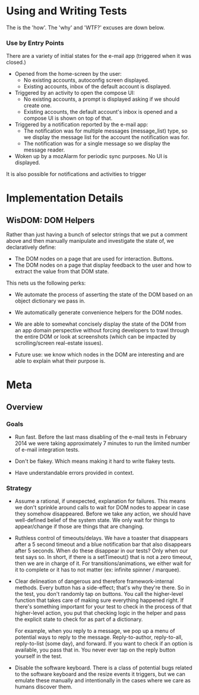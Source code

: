 # Using and Writing Tests #

The is the 'how'.  The 'why' and 'WTF?' excuses are down below.



### Use by Entry Points ###

There are a variety of initial states for the e-mail app (triggered when it was
closed.)

- Opened from the home-screen by the user:
  - No existing accounts, autoconfig screen displayed.
  - Existing accounts, inbox of the default account is displayed.
- Triggered by an activity to open the compose UI:
  - No existing accounts, a prompt is displayed asking if we should create one.
  - Existing accounts, the default account's inbox is opened and a compose UI
    is shown on top of that.
- Triggered by a notification reported by the e-mail app:
  - The notification was for multiple messages (message_list) type, so we
    display the message list for the account the notification was for.
  - The notification was for a single message so we display the message reader.
- Woken up by a mozAlarm for periodic sync purposes.  No UI is displayed.

It is also possible for notifications and activities to trigger 

# Implementation Details #

## WisDOM: DOM Helpers ##

Rather than just having a bunch of selector strings that we put a comment above
and then manually manipulate and investigate the state of, we declaratively
define:

- The DOM nodes on a page that are used for interaction.  Buttons.
- The DOM nodes on a page that display feedback to the user and how to extract
  the value from that DOM state.

This nets us the following perks:

- We automate the process of asserting the state of the DOM based on an object
  dictionary we pass in.
  
- We automatically generate convenience helpers for the DOM nodes.

- We are able to somewhat concisely display the state of the DOM from an app
  domain perspective without forcing developers to trawl through the entire DOM
  or look at screenshots (which can be impacted by scrolling/screen real-estate
  issues).
  
- Future use: we know which nodes in the DOM are interesting and are able to
  explain what their purpose is.

# Meta #

## Overview ##

### Goals ###

- Run fast.  Before the last mass disabling of the e-mail tests in February
  2014 we were taking approximately 7 minutes to run the limited number of
  e-mail integration tests.

- Don't be flakey.  Which means making it hard to write flakey tests.

- Have understandable errors provided in context.

### Strategy ###

- Assume a rational, if unexpected, explanation for failures.  This means we
  don't sprinkle around calls to wait for DOM nodes to appear in case they
  somehow disappeared.  Before we take any action, we should have well-defined
  belief of the system state.  We only wait for things to appear/change if
  those are things that are changing.

- Ruthless control of timeouts/delays.  We have a toaster that disappears after
  a 5 second timeout and a blue notification bar that also disappears after 5
  seconds.  When do these disappear in our tests?  Only when our test says so.
  In short, if there is a setTimeout() that is not a zero timeout, then we are
  in charge of it.  For transitions/animations, we either wait for it to
  complete or it has to not matter (ex: infinite spinner / marquee).

- Clear delineation of dangerous and therefore framework-internal methods.
  Every button has a side-effect; that's why they're there.  So in the test,
  you don't randomly tap on buttons.  You call the higher-level function that
  takes care of making sure everything happened right.  If there's something
  important for your test to check in the process of that higher-level action,
  you put that checking logic in the helper and pass the explicit state to
  check for as part of a dictionary.

  For example, when you reply to a message, we pop up a menu of potential ways
  to reply to the message.  Reply-to-author, reply-to-all, reply-to-list (some
  day), and forward.  If you want to check if an option is available, you pass
  that in.  You never ever tap on the reply button yourself in the test.

- Disable the software keyboard.  There is a class of potential bugs related to
  the software keyboard and the resize events it triggers, but we can emulate
  these manually and intentionally in the cases where we care as humans
  discover them.
